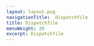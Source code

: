 ```yaml
---
layout: layout.pug
navigationTitle:  Dispatchfile
title: Dispatchfile
menuWeight: 20
excerpt: Dispatchfile
---
```

